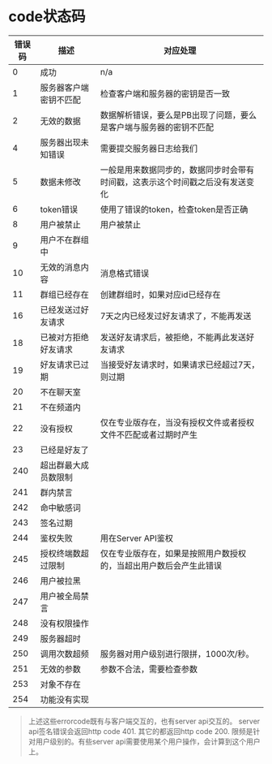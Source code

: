 # code状态码
| 错误码 | 描述 | 对应处理
| ------ | ------ | ------ |
| 0  | 成功   | n/a |
| 1  | 服务器客户端密钥不匹配   | 检查客户端和服务器的密钥是否一致 |
| 2  | 无效的数据   |   数据解析错误，要么是PB出现了问题，要么是客户端与服务器的密钥不匹配 |
| 4  | 服务器出现未知错误   | 需要提交服务器日志给我们 |
| 5  | 数据未修改   | 一般是用来数据同步的，数据同步时会带有时间戳，这表示这个时间戳之后没有发送变化 |
| 6  | token错误   |  使用了错误的token，检查token是否正确 |
| 8  | 用户被禁止   |  用户被禁止 |
| 9  | 用户不在群组中   |  |
| 10  | 无效的消息内容   | 消息格式错误 |
| 11  | 群组已经存在   | 创建群组时，如果对应id已经存在 |
| 16  | 已经发送过好友请求   |  7天之内已经发过好友请求了，不能再发送 |
| 18  | 已被对方拒绝好友请求  | 发送好友请求后，被拒绝，不能再此发送好友请求 |
| 19  | 好友请求已过期   | 当接受好友请求时，如果请求已经超过7天，则过期 |
| 20  | 不在聊天室   | |
| 21  | 不在频道内   | |
| 22  | 没有授权   | 仅在专业版存在，当没有授权文件或者授权文件不匹配或者过期时产生 |
| 23  | 已经是好友了   | |
| 240 | 超出群最大成员数限制 ||
| 241 | 群内禁言 ||
| 242 | 命中敏感词 ||
| 243 | 签名过期 ||
| 244 | 鉴权失败 | 用在Server API鉴权|
| 245 | 授权终端数超过限制 | 仅在专业版存在，如果是按照用户数授权的，当超出用户数后会产生此错误 |
| 246  | 用户被拉黑   | |
| 247  | 用户被全局禁言   | |
| 248  | 没有权限操作   | |
| 249  | 服务器超时   | |
| 250  | 调用次数超频   | 服务器对用户级别进行限拼，1000次/秒。|
| 251  | 无效的参数   | 参数不合法，需要检查参数 |
| 253  | 对象不存在   | |
| 254  | 功能没有实现   | | |
> 上述这些errorcode既有与客户端交互的，也有server api交互的。
> server api签名错误会返回http code 401. 其它的都返回http code 200.
> 限频是针对用户级别的。有些server api需要使用某个用户操作，会计算到这个用户上。
